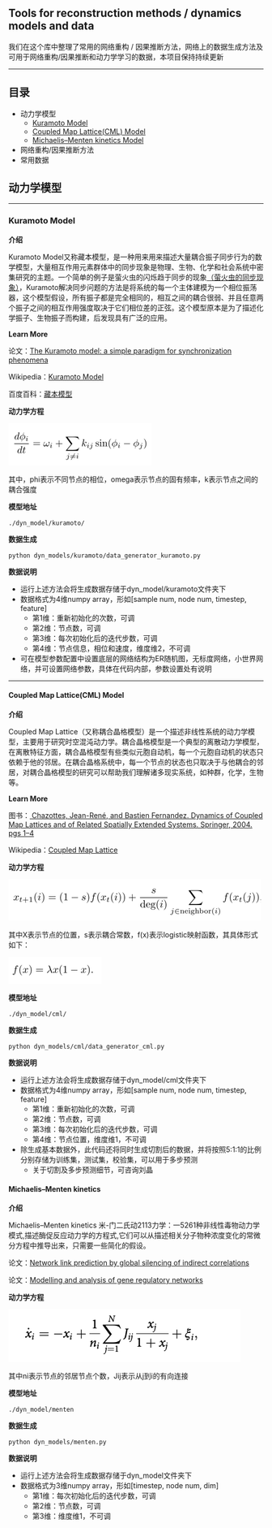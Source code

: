 ## Tools for reconstruction methods / dynamics models and data

我们在这个库中整理了常用的网络重构 / 因果推断方法，网络上的数据生成方法及可用于网络重构/因果推断和动力学学习的数据，本项目保持持续更新

<hr/>

## 目录

- 动力学模型
	- <a href="#11">Kuramoto Model</a>
	- <a href="#12">Coupled Map Lattice(CML) Model</a>
	- <a href="#12">Michaelis–Menten kinetics Model</a>
- 网络重构/因果推断方法
- 常用数据

## 动力学模型

<div id="11"></div>
<hr/>

### Kuramoto Model

**介绍**

Kuramoto Model又称藏本模型，是一种用来用来描述大量耦合振子同步行为的数学模型，大量相互作用元素群体中的同步现象是物理、生物、化学和社会系统中密集研究的主题。一个简单的例子是萤火虫的闪烁趋于同步的现象<a href="https://zhuanlan.zhihu.com/p/29620506">（萤火虫的同步现象）</a>，Kuramoto解决同步问题的方法是将系统的每一个主体建模为一个相位振荡器，这个模型假设，所有振子都是完全相同的，相互之间的耦合很弱、并且任意两个振子之间的相互作用强度取决于它们相位差的正弦。这个模型原本是为了描述化学振子、生物振子而构建，后发现具有广泛的应用。

**Learn More**

论文：<a href="http://scala.uc3m.es/publications_MANS/PDF/finalKura.pdf">The Kuramoto model: a simple paradigm for synchronization phenomena</a>

Wikipedia：<a href="https://zh.wikipedia.org/wiki/藏本模型">Kuramoto Model</a>

百度百科：<a href="https://baike.baidu.com/item/藏本模型/23224129">藏本模型</a>


**动力学方程**

<img src="./resource/kuramoto-eq.png" alt="">

其中，phi表示不同节点的相位，omega表示节点的固有频率，k表示节点之间的耦合强度

**模型地址**
```
./dyn_model/kuramoto/
```

**数据生成**
```
python dyn_models/kuramoto/data_generator_kuramoto.py
```

**数据说明**

- 运行上述方法会将生成数据存储于dyn_model/kuramoto文件夹下
- 数据格式为4维numpy array，形如[sample num, node num, timestep, feature]
	- 第1维：重新初始化的次数，可调
	- 第2维：节点数，可调
	- 第3维：每次初始化后的迭代步数，可调
	- 第4维：节点信息，相位和速度，维度维2，不可调
- 可在模型参数配置中设置底层的网络结构为ER随机图，无标度网络，小世界网络，并可设置网络参数，具体在代码内部，参数设置处有说明


<div id="12"></div>
<hr/>

#### Coupled Map Lattice(CML) Model


**介绍**

Coupled Map Lattice（又称耦合晶格模型）是一个描述非线性系统的动力学模型，主要用于研究时空混沌动力学。耦合晶格模型是一个典型的离散动力学模型，在离散特征方面，耦合晶格模型有些类似元胞自动机，每一个元胞自动机的状态只依赖于他的邻居。在耦合晶格系统中，每一个节点的状态也只取决于与他耦合的邻居，对耦合晶格模型的研究可以帮助我们理解诸多现实系统，如种群，化学，生物等。

**Learn More**

图书：<a href="https://books.google.com/books?hl=zh-CN&lr=&id=a63Q8DhKA44C&oi=fnd&pg=PA1&dq=+Chazottes,+Jean-René,+and+Bastien+Fernandez.+Dynamics+of+Coupled+Map+Lattices+and+of+Related+Spatially+Extended+Systems.+Springer,+2004.+pgs+1–4&ots=HmPpMnZ1s4&sig=1M1WcKzG0bRp1BzQ6kau-H1QIiE"> Chazottes, Jean-René, and Bastien Fernandez. Dynamics of Coupled Map Lattices and of Related Spatially Extended Systems. Springer, 2004. pgs 1–4</a>

Wikipedia：<a href="https://en.wikipedia.org/wiki/Coupled_map_lattice">Coupled Map Lattice</a>

**动力学方程**

<img src="./resource/cml-eq0.png" alt="">

其中X表示节点的位置，s表示耦合常数，f(x)表示logistic映射函数，其具体形式如下：

<img src="./resource/cml-eq1.png" alt="">

**模型地址**
```
./dyn_model/cml/
```

**数据生成**
```
python dyn_models/cml/data_generator_cml.py
```



**数据说明**

- 运行上述方法会将生成数据存储于dyn_model/cml文件夹下
- 数据格式为4维numpy array，形如[sample num, node num, timestep, feature]
	- 第1维：重新初始化的次数，可调
	- 第2维：节点数，可调
	- 第3维：每次初始化后的迭代步数，可调
	- 第4维：节点位置，维度维1，不可调
- 除生成基本数据外，此代码还将同时生成切割后的数据，并将按照5:1:1的比例分别存储为训练集，测试集，校验集，可以用于多步预测
	- 关于切割及多步预测细节，可咨询刘晶



#### Michaelis–Menten kinetics


**介绍**

Michaelis–Menten kinetics 米-门二氏动2113力学：一5261种非线性毒物动力学模式,描述酶促反应动力学的方程式,它们可以从描述相关分子物种浓度变化的常微分方程中推导出来，只需要一些简化的假设。


论文：<a href="https://www.nature.com/articles/nbt.2601">Network link prediction by global silencing of indirect correlations</a>


论文：<a href="https://www.nature.com/articles/nrm2503">Modelling and analysis of gene regulatory networks</a>


**动力学方程**


<img src="./resource/menten.png" alt="">


其中ni表示节点的邻居节点个数，Jij表示从j到i的有向连接


**模型地址**

```
./dyn_model/menten
```

**数据生成**

```
python dyn_models/menten.py
```

**数据说明**


- 运行上述方法会将生成数据存储于dyn_model文件夹下
- 数据格式为3维numpy array，形如[timestep, node num, dim]
	- 第1维：每次初始化后的迭代步数，可调
	- 第2维：节点数，可调
	- 第3维：维度维1，不可调




